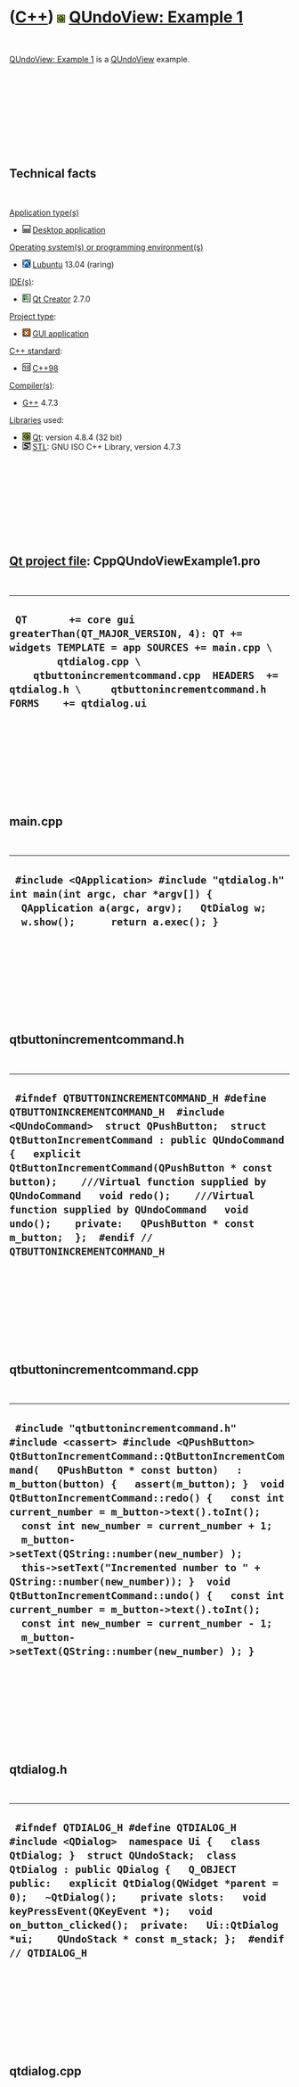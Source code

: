 
 

 

 

 

 

([C++](Cpp.md)) ![Qt](PicQt.png) [QUndoView: Example 1](CppQUndoViewExample1.md)
==================================================================================

 

[QUndoView: Example 1](CppQUndoViewExample1.md) is a
[QUndoView](CppQUndoView.md) example.

 

 

 

 

 

Technical facts
---------------

 

[Application type(s)](CppApplication.md)

-   ![Desktop](PicDesktop.png) [Desktop
    application](CppDesktopApplication.md)

[Operating system(s) or programming environment(s)](CppOs.md)

-   ![Lubuntu](PicLubuntu.png) [Lubuntu](CppLubuntu.md) 13.04 (raring)

[IDE(s)](CppIde.md):

-   ![Qt Creator](PicQtCreator.png) [Qt Creator](CppQtCreator.md) 2.7.0

[Project type](CppQtProjectType.md):

-   ![GUI](PicGui.png) [GUI application](CppGuiApplication.md)

[C++ standard](CppStandard.md):

-   ![C++98](PicCpp98.png) [C++98](Cpp98.md)

[Compiler(s)](CppCompiler.md):

-   [G++](CppGpp.md) 4.7.3

[Libraries](CppLibrary.md) used:

-   ![Qt](PicQt.png) [Qt](CppQt.md): version 4.8.4 (32 bit)
-   ![STL](PicStl.png) [STL](CppStl.md): GNU ISO C++ Library, version
    4.7.3

 

 

 

 

 

[Qt project file](CppQtProjectFile.md): CppQUndoViewExample1.pro
-----------------------------------------------------------------

 

  --------------------------------------------------------------------------------------------------------------------------------------------------------------------------------------------------------------------------------------------------------
  ` QT       += core gui greaterThan(QT_MAJOR_VERSION, 4): QT += widgets TEMPLATE = app SOURCES += main.cpp \         qtdialog.cpp \     qtbuttonincrementcommand.cpp  HEADERS  += qtdialog.h \     qtbuttonincrementcommand.h  FORMS    += qtdialog.ui`
  --------------------------------------------------------------------------------------------------------------------------------------------------------------------------------------------------------------------------------------------------------

 

 

 

 

 

main.cpp
--------

 

  ----------------------------------------------------------------------------------------------------------------------------------------------------------------------
  ` #include <QApplication> #include "qtdialog.h"  int main(int argc, char *argv[]) {   QApplication a(argc, argv);   QtDialog w;   w.show();      return a.exec(); }`
  ----------------------------------------------------------------------------------------------------------------------------------------------------------------------

 

 

 

 

 

qtbuttonincrementcommand.h
--------------------------

 

  ----------------------------------------------------------------------------------------------------------------------------------------------------------------------------------------------------------------------------------------------------------------------------------------------------------------------------------------------------------------------------------------------------------------------------------------------------------------------
  ` #ifndef QTBUTTONINCREMENTCOMMAND_H #define QTBUTTONINCREMENTCOMMAND_H  #include <QUndoCommand>  struct QPushButton;  struct QtButtonIncrementCommand : public QUndoCommand {   explicit QtButtonIncrementCommand(QPushButton * const button);    ///Virtual function supplied by QUndoCommand   void redo();    ///Virtual function supplied by QUndoCommand   void undo();    private:   QPushButton * const m_button;  };  #endif // QTBUTTONINCREMENTCOMMAND_H`
  ----------------------------------------------------------------------------------------------------------------------------------------------------------------------------------------------------------------------------------------------------------------------------------------------------------------------------------------------------------------------------------------------------------------------------------------------------------------------

 

 

 

 

 

qtbuttonincrementcommand.cpp
----------------------------

 

  --------------------------------------------------------------------------------------------------------------------------------------------------------------------------------------------------------------------------------------------------------------------------------------------------------------------------------------------------------------------------------------------------------------------------------------------------------------------------------------------------------------------------------------------------------------------------------------------------------------------------------------------------------------------------------------------------
  ` #include "qtbuttonincrementcommand.h"  #include <cassert> #include <QPushButton>  QtButtonIncrementCommand::QtButtonIncrementCommand(   QPushButton * const button)   : m_button(button) {   assert(m_button); }  void QtButtonIncrementCommand::redo() {   const int current_number = m_button->text().toInt();   const int new_number = current_number + 1;   m_button->setText(QString::number(new_number) );   this->setText("Incremented number to " + QString::number(new_number)); }  void QtButtonIncrementCommand::undo() {   const int current_number = m_button->text().toInt();   const int new_number = current_number - 1;   m_button->setText(QString::number(new_number) ); }`
  --------------------------------------------------------------------------------------------------------------------------------------------------------------------------------------------------------------------------------------------------------------------------------------------------------------------------------------------------------------------------------------------------------------------------------------------------------------------------------------------------------------------------------------------------------------------------------------------------------------------------------------------------------------------------------------------------

 

 

 

 

 

qtdialog.h
----------

 

  ---------------------------------------------------------------------------------------------------------------------------------------------------------------------------------------------------------------------------------------------------------------------------------------------------------------------------------------------------------------------------------------------------------------
  ` #ifndef QTDIALOG_H #define QTDIALOG_H  #include <QDialog>  namespace Ui {   class QtDialog; }  struct QUndoStack;  class QtDialog : public QDialog {   Q_OBJECT    public:   explicit QtDialog(QWidget *parent = 0);   ~QtDialog();    private slots:   void keyPressEvent(QKeyEvent *);   void on_button_clicked();  private:   Ui::QtDialog *ui;    QUndoStack * const m_stack; };  #endif // QTDIALOG_H`
  ---------------------------------------------------------------------------------------------------------------------------------------------------------------------------------------------------------------------------------------------------------------------------------------------------------------------------------------------------------------------------------------------------------------

 

 

 

 

 

qtdialog.cpp
------------

 

  -----------------------------------------------------------------------------------------------------------------------------------------------------------------------------------------------------------------------------------------------------------------------------------------------------------------------------------------------------------------------------------------------------------------------------------------------------------------------------------------------------------------------------------------------------------------------------------------------------------------------------------------------------------------------------------------------------------------------------------------------------------------------------------------------------------------------------------------------------------------------------------------------------------------------------------------------------------------------------------------------------------------------------------------------------------------------------------------------------------------------------------------------------------------------------------------------------------------------------------------------------------------------------------------------------------------------------------------------------------------------------------------------------------
  ` #include "qtdialog.h"  #include <cassert> #include <QKeyEvent> #include <QUndoStack> #include <QUndoView> #include "qtbuttonincrementcommand.h"  #include "ui_qtdialog.h"  QtDialog::QtDialog(QWidget *parent) :   QDialog(parent),   ui(new Ui::QtDialog),   m_stack(new QUndoStack(this)) {   ui->setupUi(this);    //Add the QUndoView and be done with it   {     //Craate the QUndoView     QUndoView * const view = new QUndoView(this);      //Let it display the QUndoStack m_stack     view->setStack(m_stack);      //Let it have some height     view->setMinimumHeight(200);      //Add it to this dialog's layout     assert(this->layout());     this->layout()->addWidget(view);   } }  QtDialog::~QtDialog() {   delete ui; }  void QtDialog::keyPressEvent(QKeyEvent * e) {   if ( (e->modifiers() & Qt::ControlModifier)     && !(e->modifiers() & Qt::ShiftModifier)     && e->key() == Qt::Key_Z)   {     m_stack->undo();     return;   }   if ( (e->modifiers() & Qt::ControlModifier)     && (e->modifiers() & Qt::ShiftModifier)     && e->key() == Qt::Key_Z)   {     m_stack->redo();     return;   }   if ( e->key() == Qt::Key_Escape)   {     close();     return;   } }  void QtDialog::on_button_clicked() {   QtButtonIncrementCommand * const cmd     = new QtButtonIncrementCommand(ui->button);    //By pushing the command, redo is called   m_stack->push(cmd); }`
  -----------------------------------------------------------------------------------------------------------------------------------------------------------------------------------------------------------------------------------------------------------------------------------------------------------------------------------------------------------------------------------------------------------------------------------------------------------------------------------------------------------------------------------------------------------------------------------------------------------------------------------------------------------------------------------------------------------------------------------------------------------------------------------------------------------------------------------------------------------------------------------------------------------------------------------------------------------------------------------------------------------------------------------------------------------------------------------------------------------------------------------------------------------------------------------------------------------------------------------------------------------------------------------------------------------------------------------------------------------------------------------------------------------

 

 

 

 

 

 


